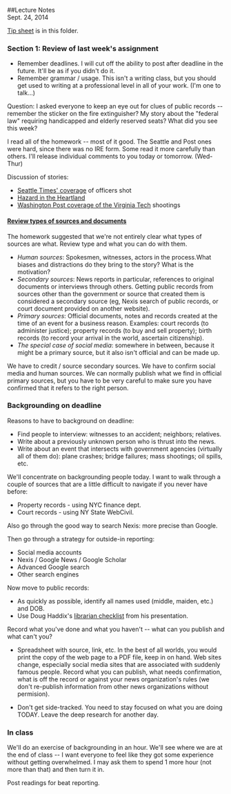 ##Lecture Notes<br>Sept. 24, 2014

[Tip sheet](backgrounding.md) is in this folder.

### Section 1: Review of last week's assignment
* Remember deadlines. I will cut off the ability to post after deadline in the future. It'll be as if you didn't do it.
* Remember grammar / usage. This isn't a writing class, but you should get used to writing at a professional level in all of your work. (I'm one to talk...)

Question: I asked everyone to keep an eye out for clues of public records -- remember the sticker on the fire extinguisher? My story about the "federal law" requiring handicapped and elderly reserved seats? What did you see this week?

I read all of the homework -- most of it good. The Seattle and Post ones were hard, since there was no IRE form. Some read it more carefully than others. I'll release individual comments to you today or tomorrow. (Wed-Thur)

Discussion of stories: 

* [Seattle Times' coverage](http://www.pulitzer.org/archives/8868) of officers shot
* [Hazard in the Heartland](http://ire.org/resource-center/stories/26249/)
* [Washington Post coverage of the Virginia Tech]( http://www.pulitzer.org/2014\_breaking\_news\_reporting\_finalist\_2) shootings

<h4 style="text-decoration:underline;"> Review types of sources and documents</h4>

The homework suggested that we're not entirely clear what types of sources are what. Review type and what you can do with them. 

* *Human sources*: Spokesmen, witnesses, actors in the process.What biases and distractions do they bring to the story? What is the motivation? 
* *Secondary sources*: News reports in particular, references to original documents or interviews through others. Getting public records from sources other than the government or source that created them is considered a secondary source (eg, Nexis search of public records, or court document provided on another website).
* *Primary sources*: Official documents, notes and records created at the time of an event for a business reason. Examples: court records (to administer justice); property records (to buy and sell property); birth records (to record your arrival in the world, ascertain citizenship). 
* *The special case of social media*: somewhere in between, because it might be a primary source, but it also isn't official and can be made up.

We have to credit / source secondary sources. We have to confirm social media and human sources. We can normally publish what we find in official primary sources, but you have to be very careful to make sure you have confirmed that it refers to the right person.

### Backgrounding on deadline

Reasons to have to background  on deadline:

* Find people to interview: witnesses to an accident; neighbors; relatives.
* Write about a previously unknown person who is thrust into the news.  
* Write about an event that intersects with government agencies (virtually all of them do): plane crashes; bridge failures; mass shootings; oil spills, etc.

We'll concentrate on backgrounding people today. I want to walk through a couple of sources that are a little difficult to navigate if you never have before: 

* Property records - using NYC finance dept.
* Court records - using NY State WebCivil.

Also go through the good way to search Nexis: more precise than Google. 

Then go through a strategy for outside-in reporting: 

* Social media accounts
* Nexis / Google News / Google Scholar
* Advanced Google search
* Other search engines

Now move to public records:

* As quickly as possible, identify all names used (middle, maiden, etc.) and DOB. 
* Use Doug Haddix's [librarian checklist](http://ire.org/resource-center/tipsheets/3716/) from his presentation.

Record what you've done and what you haven't -- what can you publish and what can't you? 

* Spreadsheet with source, link, etc. In the best of all worlds, you would print the copy of the web page to a PDF file, keep in on hand. Web sites change, especially social media sites that are associated with suddenly famous people. Record what you can publish, what needs confirmation, what is off the record or against your news organization's rules (we don't re-publish information from other news organizations without permision).

* Don't get side-tracked. You need to stay focused on what you are doing TODAY. Leave the deep research for another day.
	

### In class
We'll do an exercise of backgrounding in an hour. We'll see where we are at the end of class -- I want everyone to feel like they got some experience without getting overwhelmed. I may ask them to spend 1 more hour (not more than that) and then turn it in. 

Post readings for beat reporting.
